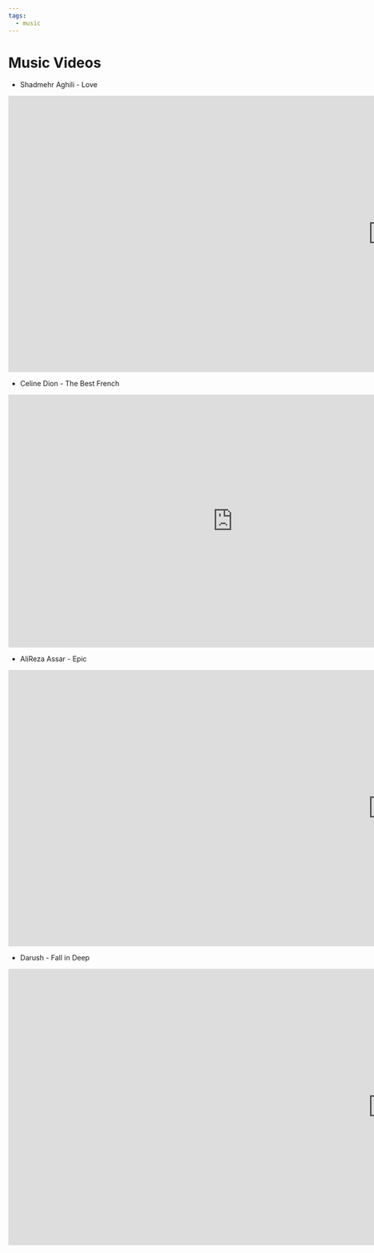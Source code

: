 ```yaml
---
tags:
  - music
---
```


# Music Videos

* Shadmehr Aghili - Love
<iframe width="1520" height="553" src="https://www.youtube.com/embed/qPOEkE_Hz0A" title="YouTube video player" frameborder="0" allow="accelerometer; autoplay; clipboard-write; encrypted-media; gyroscope; picture-in-picture" allowfullscreen></iframe>

* Celine Dion - The Best French 

<iframe width="898" height="506" src="https://www.youtube.com/embed/4UnRk9VBuUE?list=RD4UnRk9VBuUE" title="YouTube video player" frameborder="0" allow="accelerometer; autoplay; clipboard-write; encrypted-media; gyroscope; picture-in-picture" allowfullscreen></iframe>

* AliReza Assar - Epic

<iframe width="1520" height="553" src="https://www.youtube.com/embed/401u2CY7x70" title="YouTube video player" frameborder="0" allow="accelerometer; autoplay; clipboard-write; encrypted-media; gyroscope; picture-in-picture" allowfullscreen></iframe>

* Darush - Fall in Deep

<iframe width="1520" height="553" src="https://www.youtube.com/embed/H2wF6Z5EocU" title="YouTube video player" frameborder="0" allow="accelerometer; autoplay; clipboard-write; encrypted-media; gyroscope; picture-in-picture" allowfullscreen></iframe>